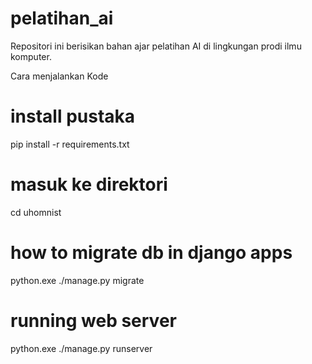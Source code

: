 # pelatihan_ai
Repositori ini berisikan bahan ajar pelatihan AI di lingkungan prodi ilmu komputer.

Cara menjalankan Kode 

# install pustaka
pip install -r requirements.txt

# masuk ke direktori
cd uhomnist

# how to migrate db in django apps
python.exe ./manage.py migrate

# running web server
python.exe ./manage.py runserver
